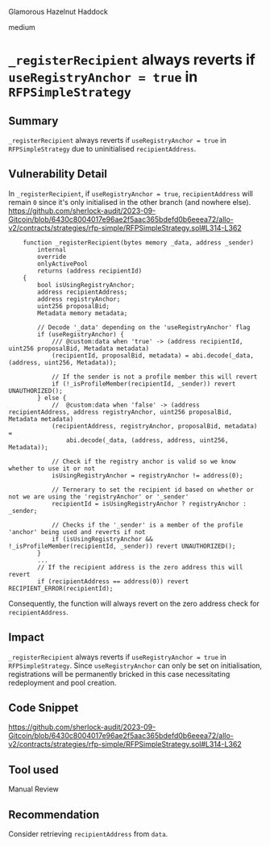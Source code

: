 Glamorous Hazelnut Haddock

medium

# `_registerRecipient` always reverts if `useRegistryAnchor = true` in `RFPSimpleStrategy`
## Summary
`_registerRecipient` always reverts if `useRegistryAnchor = true` in `RFPSimpleStrategy` due to uninitialised `recipientAddress`.

## Vulnerability Detail
In `_registerRecipient`, if `useRegistryAnchor = true`, `recipientAddress` will remain `0` since it's only initialised in the other branch (and nowhere else).
https://github.com/sherlock-audit/2023-09-Gitcoin/blob/6430c8004017e96ae2f5aac365bdefd0b6eeea72/allo-v2/contracts/strategies/rfp-simple/RFPSimpleStrategy.sol#L314-L362
```solidity
    function _registerRecipient(bytes memory _data, address _sender)
        internal
        override
        onlyActivePool
        returns (address recipientId)
    {
        bool isUsingRegistryAnchor;
        address recipientAddress;
        address registryAnchor;
        uint256 proposalBid;
        Metadata memory metadata;

        // Decode '_data' depending on the 'useRegistryAnchor' flag
        if (useRegistryAnchor) {
            /// @custom:data when 'true' -> (address recipientId, uint256 proposalBid, Metadata metadata)
            (recipientId, proposalBid, metadata) = abi.decode(_data, (address, uint256, Metadata));

            // If the sender is not a profile member this will revert
            if (!_isProfileMember(recipientId, _sender)) revert UNAUTHORIZED();
        } else {
            //  @custom:data when 'false' -> (address recipientAddress, address registryAnchor, uint256 proposalBid, Metadata metadata)
            (recipientAddress, registryAnchor, proposalBid, metadata) =
                abi.decode(_data, (address, address, uint256, Metadata));

            // Check if the registry anchor is valid so we know whether to use it or not
            isUsingRegistryAnchor = registryAnchor != address(0);

            // Ternerary to set the recipient id based on whether or not we are using the 'registryAnchor' or '_sender'
            recipientId = isUsingRegistryAnchor ? registryAnchor : _sender;

            // Checks if the '_sender' is a member of the profile 'anchor' being used and reverts if not
            if (isUsingRegistryAnchor && !_isProfileMember(recipientId, _sender)) revert UNAUTHORIZED();
        }
        ...
        // If the recipient address is the zero address this will revert
        if (recipientAddress == address(0)) revert RECIPIENT_ERROR(recipientId);
```
Consequently, the function will always revert on the zero address check for `recipientAddress`.

## Impact
`_registerRecipient` always reverts if `useRegistryAnchor = true` in `RFPSimpleStrategy`. Since `useRegistryAnchor` can only be set on initialisation, registrations will be permanently bricked in this case necessitating redeployment and pool creation. 

## Code Snippet
https://github.com/sherlock-audit/2023-09-Gitcoin/blob/6430c8004017e96ae2f5aac365bdefd0b6eeea72/allo-v2/contracts/strategies/rfp-simple/RFPSimpleStrategy.sol#L314-L362

## Tool used

Manual Review

## Recommendation
Consider retrieving `recipientAddress` from `data`.